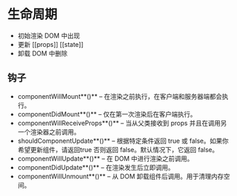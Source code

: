 # 生命周期
 - 初始渲染 DOM 中出现
 - 更新 [[props]] [[state]]
 - 卸载 DOM 中删除

 ## 钩子
 - componentWillMount**()** – 在渲染之前执行，在客户端和服务器端都会执行。
 - componentDidMount**()** – 仅在第一次渲染后在客户端执行。
 - componentWillReceiveProps**()** – 当从父类接收到 props 并且在调用另一个渲染器之前调用。
 - shouldComponentUpdate**()** – 根据特定条件返回 true 或 false。如果你希望更新组件，请返回true 否则返回 false。默认情况下，它返回 false。
 - componentWillUpdate**()** – 在 DOM 中进行渲染之前调用。
 - componentDidUpdate**()** – 在渲染发生后立即调用。
 - componentWillUnmount**()** – 从 DOM 卸载组件后调用。用于清理内存空间。